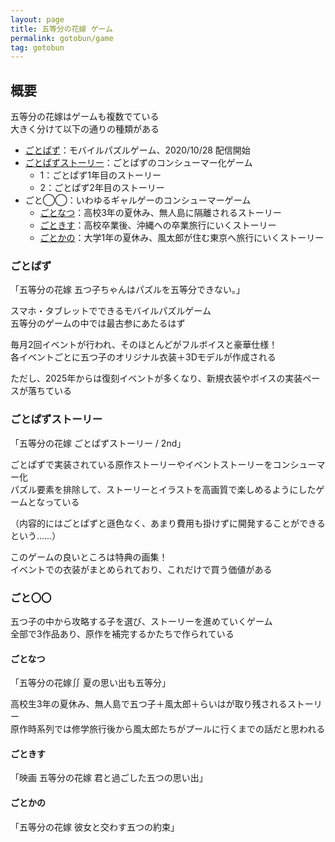 ```yaml
---
layout: page
title: 五等分の花嫁 ゲーム
permalink: gotobun/game
tag: gotobun
---
```


## 概要

五等分の花嫁はゲームも複数でている  
大きく分けて以下の通りの種類がある

- [ごとぱず](https://5hanayome-puzzle.enish.com/)：モバイルパズルゲーム、2020/10/28 配信開始
- [ごとぱずストーリー](https://5hanayome.mages.co.jp/gotopazu_story/)：ごとぱずのコンシューマー化ゲーム
    - 1：ごとぱず1年目のストーリー
    - 2：ごとぱず2年目のストーリー
- ごと◯◯：いわゆるギャルゲーのコンシューマーゲーム
    - [ごとなつ](https://5hanayome.mages.co.jp/1st/)：高校3年の夏休み、無人島に隔離されるストーリー
    - [ごときす](https://5hanayome.mages.co.jp/2nd/)：高校卒業後、沖縄への卒業旅行にいくストーリー
    - [ごとかの](https://5hanayome.mages.co.jp/3rd/)：大学1年の夏休み、風太郎が住む東京へ旅行にいくストーリー

### ごとぱず

「五等分の花嫁 五つ子ちゃんはパズルを五等分できない。」

スマホ・タブレットでできるモバイルパズルゲーム  
五等分のゲームの中では最古参にあたるはず

毎月2回イベントが行われ、そのほとんどがフルボイスと豪華仕様！  
各イベントごとに五つ子のオリジナル衣装＋3Dモデルが作成される  

ただし、2025年からは復刻イベントが多くなり、新規衣装やボイスの実装ペースが落ちている

### ごとぱずストーリー

「五等分の花嫁 ごとぱずストーリー / 2nd」

ごとぱずで実装されている原作ストーリーやイベントストーリーをコンシューマー化  
パズル要素を排除して、ストーリーとイラストを高画質で楽しめるようにしたゲームとなっている  

（内容的にはごとぱずと遜色なく、あまり費用も掛けずに開発することができるという……）

このゲームの良いところは特典の画集！  
イベントでの衣装がまとめられており、これだけで買う価値がある

### ごと〇〇

五つ子の中から攻略する子を選び、ストーリーを進めていくゲーム  
全部で3作品あり、原作を補完するかたちで作られている  

#### ごとなつ

「五等分の花嫁∬ 夏の思い出も五等分」

高校生3年の夏休み、無人島で五つ子＋風太郎＋らいはが取り残されるストーリー  
原作時系列では修学旅行後から風太郎たちがプールに行くまでの話だと思われる  

#### ごときす

「映画 五等分の花嫁 君と過ごした五つの思い出」

#### ごとかの

「五等分の花嫁 彼女と交わす五つの約束」
